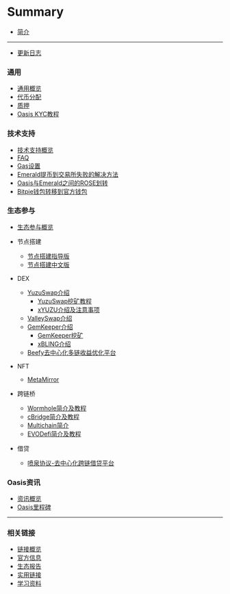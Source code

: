 # Summary

- [简介](README.md)

------
- [更新日志](./更新日志.md)

### 通用
  - [通用概览](./general/通用概览.md)
  - [代币分配](./general/coin/coin.md)
  - [质押](./general/质押.md)
  - [Oasis KYC教程](./general/oasis_kyc/oasis_kyc.md)

### 技术支持

- [技术支持概览](./dev_support/概览.md)
- [FAQ](./dev_support/FAQ.md)
- [Gas设置](./dev_support/Gas设置/Gas设置.md)
- [Emerald提币到交易所失败的解决方法](./dev_support/Emerald提币到币安失败解决方法.md)
- [Oasis与Emerald之间的ROSE划转](./dev_support/Oasis与Emerald之间的ROSE划转/Oasis与Emerald之间的ROSE划转.md)
- [Bitpie钱包转移到官方钱包](./dev_support/BitPie钱包转移到官方钱包.md)


### 生态参与

- [生态参与概览](./ecosystem_paticipate/概览.md)
- 节点搭建
  - [节点搭建指导版](./ecosystem_paticipate/node/节点搭建指导版.md)
  - [节点搭建中文版](./ecosystem_paticipate/node/节点搭建中文版.md)

- DEX
  - [YuzuSwap介绍](./ecosystem_paticipate/dex/yuzuswap/YuzuSwap介绍.md)
    - [YuzuSwap挖矿教程](https://medium.com/@little-white/yuzu-%E6%8C%96%E7%9F%BF%E6%94%BB%E7%95%A5-f192ff18b9a1)
    - [xYUZU介绍及注意事项](./ecosystem_paticipate/dex/yuzuswap/xYUZU介绍及注意事项.md)
  - [ValleySwap介绍](./ecosystem_paticipate/dex/ValleySwap/ValleySwap.md)
  - [GemKeeper介绍](./ecosystem_paticipate/dex/GemKeeper/GemKeeper-Introduce.md)
    - [GemKeeper挖矿](./ecosystem_paticipate/dex/GemKeeper/gemkeeper-mining.md)
    - [xBLING介绍](./ecosystem_paticipate/dex/GemKeeper/xBLING/xBLING-Introduce.md)
  - [Beefy去中心化多链收益优化平台](./ecosystem_paticipate/dex/Beefy/Beefy.md)

- NFT
  - [MetaMirror](ecosystem_paticipate/nft/MetaMirror.md)
- 跨链桥
  - [Wormhole简介及教程](ecosystem_paticipate/bridge/wormhole/Wormhole简介及教程.md)
  - [cBridge简介及教程](ecosystem_paticipate/bridge/cbridge/cBridge简介及教程.md)
  - [Multichain简介](ecosystem_paticipate/bridge/Multichain/Multichain简介.md)
  - [EVODefi简介及教程](ecosystem_paticipate/bridge/EVODeFi/EVODeFi简介及教程.md)
- 借贷
  - [喷泉协议-去中心化跨链借贷平台](ecosystem_paticipate/lending/FountainProtocol/FountainProtocol.md)

### Oasis资讯

- [资讯概览](./oasis_info/概览.md)
- [Oasis里程碑](./oasis_info/Oasis里程碑.md)
------



### 相关链接

- [链接概览](./links/概览.md)
- [官方信息](./links/官方信息.md)
- [生态报告](./links/生态报告.md)
- [实用链接](./links/实用链接.md)
- [学习资料](./links/学习资料.md)
